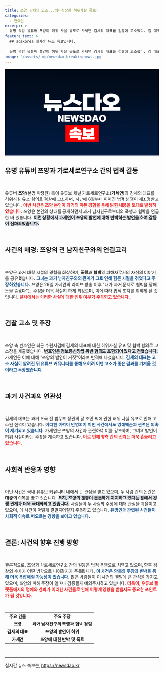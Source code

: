 ```yaml
---
title: 쯔양 김세의 고소...의미심장한 허위사실 폭로!
categories:
  - 연예인
excerpt: >
  유명 먹방 유튜버 쯔양이 허위 사실 유포로 가세연 김세의 대표를 검찰에 고소했다. 김 대표는 여유 있게 “진실은 밝혀질 것”이라며 반격에 나섰다. 이 사건의 전말은 더욱 충격적이다!
feature_text: >
  ## adskorea 실시간 뉴스 속보입니다.

  유명 먹방 유튜버 쯔양이 허위 사실 유포로 가세연 김세의 대표를 검찰에 고소했다. 김 대표는 여유 있게 “진실은 밝혀질 것”이라며 반격에 나섰다. 이 사건의 전말은 더욱 충격적이다!
image: '/assets/img/newsdao_breakingnews.jpg'
---
```


<p><img src="/assets/img/newsdao_breakingnews.jpg" alt="adskorea 속보" /></p>

<h2 data-ke-size="size26">유명 유튜버 쯔양과 가로세로연구소 간의 법적 갈등</h2>

<p data-ke-size="size16">&nbsp;</p>

<p>유튜버 <b>쯔양</b>(본명 박정원) 측이 유튜브 채널 가로세로연구소(<b>가세연</b>)의 김세의 대표를 허위사실 유포 혐의로 검찰에 고소하며, 지난해 6월부터 이어진 법적 분쟁이 재조명받고 있습니다. <b><span style="color: #ee2323;">이번 사건은 쯔양 본인이 과거의 아픈 경험을 통해 밝힌 내용을 토대로 발생하였습니다.</span></b> 쯔양은 본인의 상태를 공개하면서 과거 남자친구로부터의 폭행과 협박을 언급한 바 있습니다. <b><span style="background-color: #21538527;">이런 상황에서 가세연이 쯔양의 발언에 대해 반박하는 발언을 하여 갈등이 심화되었습니다.</span></b> </p>

<p data-ke-size="size16">&nbsp;</p>

<h2 data-ke-size="size26">사건의 배경: 쯔양의 전 남자친구와의 연결고리</h2>

<p data-ke-size="size16">&nbsp;</p>

<p>쯔양은 과거 대학 시절의 경험을 회상하며, <b>폭행</b>과 <b>협박</b>의 피해자로서의 자신의 이야기를 공유했습니다. <b><span style="color: #1a5490;">그녀는 과거 남자친구와의 관계가 그로 인해 힘든 시절을 겪었다고 주장하였습니다.</span></b> 쯔양은 29일 가세연의 라이브 방송 이후 "내가 과거 문제로 협박을 당해 돈을 뜯겼다"는 주장을 더욱 확실히 하게 되었으며, 이에 따라 법적 조치를 취하게 된 것입니다. <b><span style="color: #ee2323;">일각에서는 이러한 사실에 대한 진위 여부가 주목되고 있습니다.</span></b></p>

<p data-ke-size="size16">&nbsp;</p>

<h2 data-ke-size="size26">검찰 고소 및 주장</h2>

<p data-ke-size="size16">&nbsp;</p>

<p>쯔양 측 변호인은 최근 수원지검에 김세의 대표에 대한 허위사실 유포 및 협박 혐의로 고소장을 제출했습니다. <b><span style="background-color: #21538527;">변호인은 정보통신망법 위반 혐의도 포함되어 있다고 전했습니다.</span></b> 가세연은 이에 대해 "쯔양의 발언이 거짓"이라며 반격에 나섰습니다. <b><span style="color: #1a5490;">김세의 대표는 고소 사실이 알려진 뒤 유튜브 커뮤니티를 통해 오히려 이번 고소가 좋은 결과를 가져올 것이라고 주장했습니다.</span></b></p>

<p data-ke-size="size16">&nbsp;</p>

<h2 data-ke-size="size26">과거 사건과의 연관성</h2>

<p data-ke-size="size16">&nbsp;</p>

<p>김세의 대표는 과거 조국 전 법무부 장관의 딸 조민 씨에 관한 허위 사실 유포로 인해 고소된 전력이 있습니다. <b><span style="color: #1a5490;">이러한 이력이 반영되어 이번 사건에서도 명예훼손과 관련된 의혹이 제기되고 있습니다.</span></b> 가세연은 쯔양의 사건과 관련하여 이를 강조하며, 그녀의 발언이 허위 사실이라는 주장을 계속하고 있습니다. <b><span style="color: #ee2323;">이로 인해 양측 간의 신뢰는 더욱 흔들리고 있습니다.</span></b></p>

<p data-ke-size="size16">&nbsp;</p>

<h2 data-ke-size="size26">사회적 반응과 영향</h2>

<p data-ke-size="size16">&nbsp;</p>

<p>이번 사건은 국내 유튜브 커뮤니티 내에서 큰 관심을 받고 있으며, 두 사람 간의 논란은 <b>대중의 이목</b>을 끌고 있습니다. <b><span style="background-color: #21538527;">특히, 쯔양의 팬층이 든든하게 지지하고 있다는 점에서 경쟁 관계가 더욱 극대화되고 있습니다.</span></b> 사람들이 두 사람의 주장에 대해 관심을 기울이고 있으며, 이 사건이 어떻게 결말지어질지 주목하고 있습니다. <b><span style="color: #1a5490;">유명인과 관련된 사건들이 사회적 이슈로 떠오르는 경향을 보이고 있습니다.</span></b></p>

<p data-ke-size="size16">&nbsp;</p>

<h2 data-ke-size="size26">결론: 사건의 향후 진행 방향</h2>

<p data-ke-size="size16">&nbsp;</p>

<p>결론적으로, 쯔양과 가로세로연구소 간의 갈등은 법적 분쟁으로 치닫고 있으며, 향후 검찰의 수사가 어떤 방향으로 나아갈지가 주목됩니다. <b><span style="color: #1a5490;">이 사건은 양측의 주장과 반박을 통해 더욱 복잡해질 가능성이 있습니다.</span></b> 많은 사람들이 이 사건의 결말에 큰 관심을 가지고 있으며, 쯔양의 피해 주장이 얼마나 검증될지 예의주시하고 있습니다. <b><span style="color: #ee2323;">더욱이, 유튜브 플랫폼에서의 명예와 신뢰가 이러한 사건들로 인해 어떻게 영향을 받을지도 중요한 포인트가 될 것입니다.</span></b></p>

<p data-ke-size="size16">&nbsp;</p>

<table style="width: 100%;">
    <tr>
        <td style="text-align: center; height: 17px;"><b>주요 인물</b></td>
        <td style="text-align: center; height: 17px;"><b>주요 주장</b></td>
    </tr>
    <tr>
        <td style="text-align: center; height: 17px;"><b>쯔양</b></td>
        <td style="text-align: center; height: 17px;"><b>과거 남자친구의 폭행과 협박 경험</b></td>
    </tr>
    <tr>
        <td style="text-align: center; height: 17px;"><b>김세의 대표</b></td>
        <td style="text-align: center; height: 17px;"><b>쯔양의 발언이 허위</b></td>
    </tr>
    <tr>
        <td style="text-align: center; height: 17px;"><b>가세연</b></td>
        <td style="text-align: center; height: 17px;"><b>쯔양에 대한 반박 및 폭로</b></td>
    </tr>
</table>

<p data-ke-size="size16">&nbsp;</p>

<hr>
실시간 뉴스 속보는, <a href="https://newsdao.kr" rel="dofollow">https://newsdao.kr</a>


